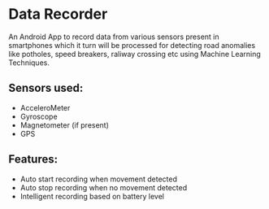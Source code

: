 Data Recorder
================

An Android App to record data from various sensors present in smartphones which it turn will be processed for detecting road anomalies like potholes, speed breakers, raliway crossing etc using Machine Learning Techniques.


Sensors used:
--------
- AcceleroMeter
- Gyroscope
- Magnetometer (if present)
- GPS

Features:
--------
- Auto start recording when movement detected
- Auto stop recording when no movement detected
- Intelligent recording based on battery level 


